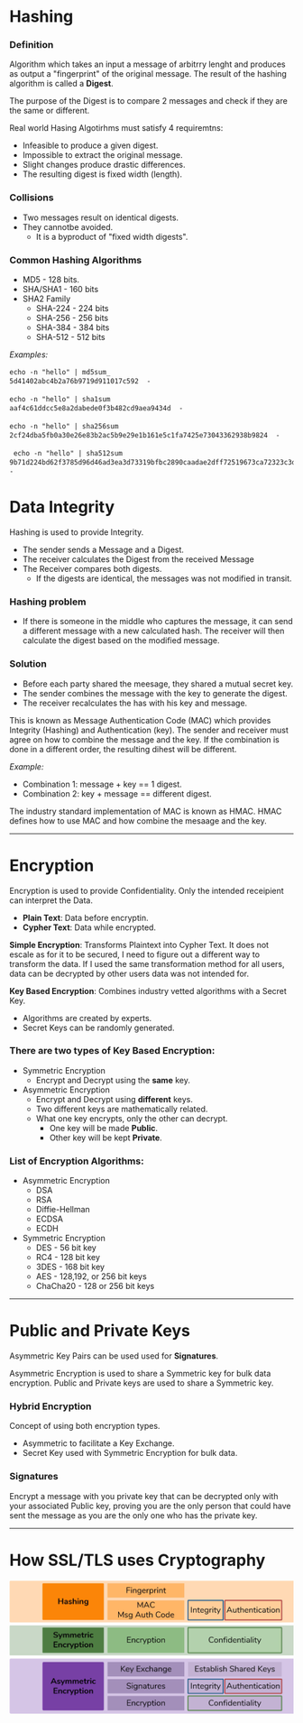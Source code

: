 # **Hashing**

### **Definition**

Algorithm which takes an input a message of arbitrry lenght and produces as output a "fingerprint" of the original message. The result of the hashing algorithm is called a **Digest**.

The purpose of the Digest is to compare 2 messages and check if they are the same or different.

Real world Hasing Algotirhms must satisfy 4 requiremtns:

- Infeasible to produce a given digest.
- Impossible to extract the original message.
- Slight changes produce drastic differences.
- The resulting digest is fixed width (length).



### **Collisions**

- Two messages result on identical digests.
- They cannotbe avoided.
    - It is a byproduct of "fixed width digests".

### **Common Hashing Algorithms**

- MD5 - 128 bits.
- SHA/SHA1 - 160 bits
- SHA2 Family
    - SHA-224 - 224 bits
    - SHA-256 - 256 bits
    - SHA-384 - 384 bits
    - SHA-512 - 512 bits

_Examples:_

```
echo -n "hello" | md5sum_
5d41402abc4b2a76b9719d911017c592  -

echo -n "hello" | sha1sum
aaf4c61ddcc5e8a2dabede0f3b482cd9aea9434d  -

echo -n "hello" | sha256sum
2cf24dba5fb0a30e26e83b2ac5b9e29e1b161e5c1fa7425e73043362938b9824  -

 echo -n "hello" | sha512sum
9b71d224bd62f3785d96d46ad3ea3d73319bfbc2890caadae2dff72519673ca72323c3d99ba5c11d7c7acc6e14b8c5da0c4663475c2e5c3adef46f73bcdec043  -
```

# **Data Integrity**

Hashing is used to provide Integrity.

- The sender sends a Message and a Digest.
- The receiver calculates the Digest  from the received Message
- The Receiver compares both digests.
    - If the digests are identical, the messages was not modified in transit.

### **Hashing problem**

- If there is someone in the middle who captures the message, it can send a different message with a new calculated hash. The receiver will then calculate the digest based on the modified message.

### **Solution**

- Before each party shared the meesage, they shared a mutual secret key.
- The sender combines the message with the key to generate the digest.
- The receiver recalculates the has with his key and message.

This is known as Message Authentication Code (MAC) which provides Integrity (Hashing) and Authentication (key). The sender and receiver must agree on how to combine the message and the key. If the combination is done in a different order, the resulting dihest will be different.

_Example:_

- Combination 1: message + key == 1 digest.
- Combination 2: key + message == different digest.

The industry standard implementation of MAC is known as HMAC. HMAC defines how to use MAC and how combine the mesaage and the key.

---

# **Encryption**

Encryption is used to provide Confidentiality. Only the intended receipient can interpret the Data.

- **Plain Text**: Data before encryptin.
- **Cypher Text**: Data while encrypted.

**Simple Encryption**: Transforms Plaintext into Cypher Text. It does not escale as for it to be secured, I need to figure out a different way to transform the data. If I used the same transformation method for all users, data can be decrypted by other users data was not intended for.

**Key Based Encryption**: Combines industry vetted algorithms with a Secret Key.
- Algorithms are created by experts.
- Secret Keys can be randomly generated.

### **There are two types of Key Based Encryption:**

- Symmetric Encryption
    - Encrypt and Decrypt using the **same** key.
- Asymmetric Encryption
    - Encrypt and Decrypt using **different** keys.
    - Two different keys are mathematically related.
    - What one key encrypts, only the other can decrypt.
        - One key will be made **Public**.
        - Other key will be kept **Private**.


### **List of Encryption Algorithms:**

- Asymmetric Encryption
    - DSA
    - RSA
    - Diffie-Hellman
    - ECDSA
    - ECDH
- Symmetric Encryption
    - DES - 56 bit key
    - RC4 - 128 bit key
    - 3DES - 168 bit key
    - AES - 128,192, or 256 bit keys
    - ChaCha20 - 128 or 256 bit keys

---
# **Public and Private Keys**

Asymmetric Key Pairs can be used used for **Signatures**.

Asymmetric Encryption is used to share a Symmetric key for bulk data encryption. Public and Private keys are used to share a Symmetric key.


### **Hybrid Encryption**

Concept of using both encryption types.

- Asymmetric to facilitate a Key Exchange.
- Secret Key used with Symmetric Encryption for bulk data.

### **Signatures**

Encrypt a message with you private key that can be decrypted only with your associated Public key, proving you are the only person that could have sent the message as you are the only one who has the private key.

---
# **How SSL/TLS uses Cryptography**

![TLS VersEncryption](https://github.com/anmontero/TechDocumentation/blob/main/Security/Images/HowTLSUSESENCRY.png)